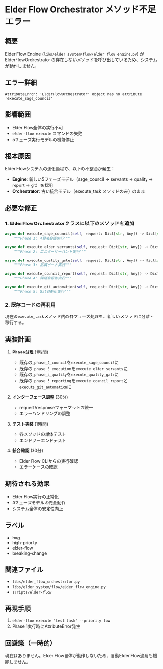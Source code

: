 # Elder Flow Orchestrator メソッド不足エラー

## 概要
Elder Flow Engine (`libs/elder_system/flow/elder_flow_engine.py`) が ElderFlowOrchestrator の存在しないメソッドを呼び出しているため、システムが動作しません。

## エラー詳細
```
AttributeError: 'ElderFlowOrchestrator' object has no attribute 'execute_sage_council'
```

## 影響範囲
- Elder Flow全体の実行不可
- `elder-flow execute` コマンドの失敗
- 5フェーズ実行モデルの機能停止

## 根本原因
Elder Flowシステムの進化過程で、以下の不整合が発生：
- **Engine**: 新しい5フェーズモデル（sage_council → servants → quality → report → git）を採用
- **Orchestrator**: 古い統合モデル（execute_task メソッドのみ）のまま

## 必要な修正

### 1. ElderFlowOrchestratorクラスに以下のメソッドを追加

```python
async def execute_sage_council(self, request: Dict[str, Any]) -> Dict[str, Any]:
    """Phase 1: 4賢者会議実行"""

async def execute_elder_servants(self, request: Dict[str, Any]) -> Dict[str, Any]:
    """Phase 2: エルダーサーバント実行"""

async def execute_quality_gate(self, request: Dict[str, Any]) -> Dict[str, Any]:
    """Phase 3: 品質ゲート実行"""

async def execute_council_report(self, request: Dict[str, Any]) -> Dict[str, Any]:
    """Phase 4: 評議会報告実行"""

async def execute_git_automation(self, request: Dict[str, Any]) -> Dict[str, Any]:
    """Phase 5: Git自動化実行"""
```

### 2. 既存コードの再利用
現在の`execute_task`メソッド内の各フェーズ処理を、新しいメソッドに分離・移行する。

## 実装計画

1. **Phase分離** (1時間)
   - 既存の`_phase_1_council`を`execute_sage_council`に
   - 既存の`_phase_3_execution`を`execute_elder_servants`に
   - 既存の`_phase_4_quality`を`execute_quality_gate`に
   - 既存の`_phase_5_reporting`を`execute_council_report`と`execute_git_automation`に

2. **インターフェース調整** (30分)
   - request/responseフォーマットの統一
   - エラーハンドリングの調整

3. **テスト実装** (1時間)
   - 各メソッドの単体テスト
   - エンドツーエンドテスト

4. **統合確認** (30分)
   - Elder Flow CLIからの実行確認
   - エラーケースの確認

## 期待される効果
- Elder Flow実行の正常化
- 5フェーズモデルの完全動作
- システム全体の安定性向上

## ラベル
- bug
- high-priority
- elder-flow
- breaking-change

## 関連ファイル
- `libs/elder_flow_orchestrator.py`
- `libs/elder_system/flow/elder_flow_engine.py`
- `scripts/elder-flow`

## 再現手順
1. `elder-flow execute "test task" --priority low`
2. Phase 1実行時にAttributeError発生

## 回避策（一時的）
現在はありません。Elder Flow自体が動作しないため、自動Elder Flow適用も機能しません。
